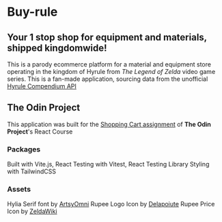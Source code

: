 # Buy-rule

## Your 1 stop shop for equipment and materials, shipped kingdomwide!

This is a parody ecommerce platform for a material and equipment store operating in the kingdom of Hyrule from _The Legend of Zelda_ video game series. This is a fan-made application, sourcing data from the unofficial [Hyrule Compendium API](https://gadhagod.github.io/Hyrule-Compendium-API/#/)

## The Odin Project

This application was built for the [Shopping Cart assignment](https://www.theodinproject.com/lessons/node-path-react-new-shopping-cart) of **The Odin Project**'s React Course

### Packages

Built with Vite.js, React
Testing with Vitest, React Testing Library
Styling with TailwindCSS

### Assets

Hylia Serif font by [ArtsyOmni](https://artsyomni.com/hyliaserif)
Rupee Logo Icon by [Delapoiute](https://game-icons.net/1x1/delapouite/rupee.html)
Rupee Price Icon by [ZeldaWiki](https://zeldawiki.wiki/wiki/Green_Rupee)
